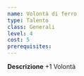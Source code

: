 ```yaml
---
name: Volontà di ferro
type: Talento
class: Generali
level: 4
cost: 5
prerequisites: 
---
```


**Descrizione**
+1 Volontà